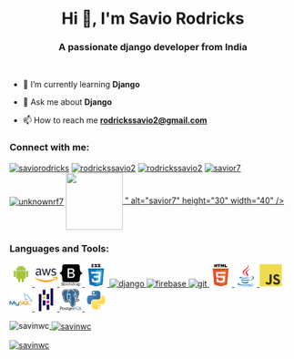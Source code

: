 

<h1 align="center">Hi 👋, I'm Savio Rodricks</h1>
<h3 align="center">A passionate django developer from India</h3>




<p align="left"> <a href="https://twitter.com/" target="blank"><img src="https://img.shields.io/twitter/follow/?logo=twitter&style=for-the-badge" alt="" /></a> </p>

- 🌱 I’m currently learning **Django**

- 💬 Ask me about **Django**

- 📫 How to reach me **rodrickssavio2@gmail.com**

<h3 align="left">Connect with me:</h3>
<p align="left">
<a href="https://linkedin.com/in/saviorodricks" target="blank"><img align="center" src="https://raw.githubusercontent.com/rahuldkjain/github-profile-readme-generator/master/src/images/icons/Social/linked-in-alt.svg" alt="saviorodricks" height="30" width="40" /></a>
<a href="https://www.hackerrank.com/rodrickssavio2" target="blank"><img align="center" src="https://raw.githubusercontent.com/rahuldkjain/github-profile-readme-generator/master/src/images/icons/Social/hackerrank.svg" alt="rodrickssavio2" height="30" width="40" /></a>
<a href="https://www.leetcode.com/Savior7" target="blank"><img align="center" src="https://raw.githubusercontent.com/rahuldkjain/github-profile-readme-generator/master/src/images/icons/Social/leet-code.svg" alt="rodrickssavio2" height="30" width="40" /></a>
<a href="https://codeforces.com/profile/savior7" target="blank"><img align="center" src="https://raw.githubusercontent.com/rahuldkjain/github-profile-readme-generator/master/src/images/icons/Social/codeforces.svg" alt="savior7" height="30" width="40" /></a>
<a href="https://auth.geeksforgeeks.org/user/unknownrf7" target="blank"><img align="center" src="https://raw.githubusercontent.com/rahuldkjain/github-profile-readme-generator/master/src/images/icons/Social/geeks-for-geeks.svg" alt="unknownrf7" height="30" width="40" /></a>
<a href="https://www.codechef.com/users/savior7" target="blank"><img align="center" src="<svg xmlns="http://www.w3.org/2000/svg" x="0px" y="0px" width="100" height="100" viewBox="0 0 48 48">
<path fill="#5d4037" d="M34.809,32.711L34.809,32.711c1.016,0.306,1.952,0.833,2.74,1.543 c0.133,0.085,0.219,0.228,0.23,0.386c0,0.235-0.175,0.466-0.536,0.686c-0.648,0.434-1.273,0.9-1.873,1.398 c-0.592,0.483-1.212,0.93-1.858,1.337c-0.083,0.044-0.176,0.068-0.27,0.07c-0.132,0.002-0.26-0.048-0.356-0.14 c-0.184-0.16-0.203-0.438-0.043-0.622c0.004-0.005,0.009-0.01,0.013-0.014c0.202-0.26,0.465-0.467,0.766-0.601 c0.354-0.194,0.689-0.421,1.002-0.676c0.501-0.381,0.801-0.636,1.002-0.751c0.396-0.2,0.601-0.341,0.601-0.426 c0.004-0.018,0.004-0.037,0-0.055c-0.247-0.407-0.63-0.712-1.082-0.862c-0.446-0.125-0.902-0.26-1.357-0.401 c-0.456-0.114-0.869-0.355-1.192-0.696c-0.01-0.031-0.01-0.064,0-0.095c0.016-0.142,0.086-0.273,0.195-0.366 c0.09-0.112,0.222-0.182,0.366-0.195c0.073-0.01,0.147-0.01,0.22,0c0.268,0.015,0.532,0.079,0.776,0.19l0.726,0.316 M13.465,32.28 c0.181-0.003,0.358,0.055,0.501,0.165c0.12,0.092,0.192,0.234,0.195,0.386c0.001,0.108-0.043,0.211-0.12,0.286 c-0.54,0.476-1.173,0.836-1.858,1.057c-0.69,0.22-1.3,0.638-1.753,1.202c0.646,0.375,1.316,0.71,2.004,1.002l2.074,0.912 c0.161,0.064,0.263,0.223,0.255,0.396c0.03,0.235-0.072,0.468-0.265,0.606c-0.19,0.157-0.43,0.242-0.676,0.24 c-0.1,0-0.199-0.02-0.291-0.06c-0.141-0.138-0.292-0.265-0.451-0.381c-1.202-0.668-2.488-1.292-3.857-1.873 c-0.135-0.055-0.275-0.11-0.411-0.155c-0.151-0.061-0.263-0.192-0.301-0.351c0.006-0.42,0.188-0.817,0.501-1.097 c0.644-0.469,1.342-0.859,2.079-1.162c0.743-0.297,1.444-0.692,2.084-1.172H13.465z"></path><path fill="#5d4037" d="M22.051,32.24c-0.171-0.265-0.384-0.5-0.631-0.696c-0.198-0.138-0.435-0.21-0.676-0.205 c-0.081-0.002-0.161,0.013-0.235,0.045l-1.503,0.501c-0.096,0.03-0.195,0.043-0.296,0.04c-0.178,0.013-0.355-0.037-0.501-0.14 c-0.182-0.158-0.336-0.346-0.456-0.556l-0.416,0.281c0.176,0.295,0.403,0.556,0.671,0.771c0.211,0.132,0.457,0.197,0.706,0.185 c0.127-0.001,0.254-0.02,0.376-0.055l1.388-0.501c0.094-0.036,0.194-0.055,0.296-0.055c0.152-0.01,0.304,0.031,0.431,0.115 c0.175,0.143,0.327,0.312,0.451,0.501l0.396-0.22"></path><path fill="#5d4037" fill-rule="evenodd" d="M32.289,40.61c0.761,4.558-4.809,5.009-7.098,2.95 c-1.583-1.413-1.137-3.381,1.132-3.256C28.327,40.41,29.494,42.984,32.289,40.61" clip-rule="evenodd"></path><path fill="#5d4037" fill-rule="evenodd" d="M15.364,40.61c-0.761,4.558,4.809,5.009,7.098,2.95 c1.583-1.413,1.137-3.381-1.132-3.256C19.326,40.41,18.159,42.984,15.364,40.61" clip-rule="evenodd"></path><path fill="#5d4037" d="M20.839,33.998c-0.279-0.184-0.608-0.276-0.942-0.265c-0.404-0.015-0.798,0.129-1.097,0.401 c-0.338,0.332-0.482,0.814-0.381,1.277c0.049,0.436,0.223,0.848,0.501,1.187c0.236,0.316,0.607,0.502,1.002,0.501 c0.258-0.004,0.511-0.073,0.736-0.2c0.451-0.27,0.671-0.781,0.671-1.548C21.387,34.848,21.206,34.347,20.839,33.998z M19.877,35.811c-0.277,0-0.501-0.224-0.501-0.501s0.224-0.501,0.501-0.501s0.501,0.224,0.501,0.501S20.154,35.811,19.877,35.811z"></path><path fill="#5d4037" d="M24.195,39.914c0.139,0.001,0.276-0.025,0.406-0.075c0.124-0.048,0.242-0.112,0.351-0.19 c0.102-0.082,0.198-0.173,0.286-0.27c0.083-0.093,0.156-0.194,0.22-0.301c0.061-0.094,0.115-0.193,0.16-0.296 c0.035-0.074,0.064-0.151,0.085-0.23v-0.045c-0.01-0.014-0.019-0.029-0.025-0.045l0,0c-0.13,0.2-0.293,0.378-0.481,0.526 c-0.144,0.136-0.314,0.24-0.501,0.306c-0.188,0.065-0.387,0.097-0.586,0.095c-0.17,0.003-0.339-0.021-0.501-0.07 c-0.139-0.044-0.269-0.112-0.386-0.2c-0.117-0.094-0.223-0.202-0.316-0.321c-0.097-0.13-0.18-0.269-0.25-0.416l0,0 c-0.011,0.011-0.02,0.025-0.025,0.04c0,0,0,0.03,0,0.04c0.068,0.192,0.156,0.376,0.26,0.551c0.094,0.168,0.212,0.322,0.351,0.456 c0.124,0.13,0.27,0.236,0.431,0.316c0.159,0.067,0.329,0.104,0.501,0.11"></path><path fill="#5d4037" d="M28.613,33.968c-0.278-0.185-0.607-0.28-0.942-0.27c-0.405-0.014-0.799,0.132-1.097,0.406 c-0.336,0.333-0.478,0.815-0.376,1.277c0.046,0.436,0.22,0.85,0.501,1.187c0.236,0.315,0.608,0.501,1.002,0.501 c0.258-0.004,0.512-0.073,0.736-0.2c0.493-0.352,0.752-0.947,0.676-1.548C29.089,34.644,28.928,34.188,28.613,33.968z M27.511,35.867c-0.277,0-0.501-0.224-0.501-0.501s0.224-0.501,0.501-0.501s0.501,0.224,0.501,0.501S27.787,35.867,27.511,35.867z"></path><path fill="#cfd8dc" d="M38.519,9.951c-0.113-0.175-0.224-0.354-0.339-0.518c-0.092-0.132-0.186-0.252-0.279-0.377	c-0.137-0.184-0.275-0.367-0.414-0.537c-0.083-0.102-0.167-0.196-0.251-0.293c-0.155-0.178-0.309-0.351-0.465-0.513	C36.7,7.64,36.63,7.57,36.559,7.5c-0.181-0.18-0.363-0.35-0.546-0.51c-0.043-0.037-0.085-0.075-0.128-0.111	c-2.281-1.946-4.592-2.44-6.076-2.765l-0.821-0.185c-3.005-0.576-5.53-0.867-8.09-0.501c-1.008,0.219-1.982,0.573-2.895,1.052	c-1.257,0.571-2.565,1.162-3.827,1.252c-1.321,0.341-2.468,1.162-3.216,2.304l-0.14,0.2c-0.671,1.403-0.847,2.992-0.501,4.508	c0.276,0.902,0.616,1.783,0.937,2.63c0.736,1.727,1.269,3.534,1.588,5.385c0.332,0.658,0.591,1.35,0.771,2.064	c0.426,1.483,0.912,3.151,2.229,4.448h0.035c0.011-0.005,0.022-0.009,0.033-0.014c0.003,0.003,0.005,0.006,0.008,0.009	c1.14-0.54,2.24-0.902,3.307-1.124c0.15-0.031,0.298-0.053,0.446-0.078c0.18-0.031,0.36-0.063,0.538-0.087	c0.289-0.037,0.576-0.064,0.861-0.081c0.025-0.002,0.05-0.005,0.075-0.006c3.649-0.2,6.912,1.133,10.1,2.433l0.575,0.238	c0.018-0.008,0.035-0.029,0.053-0.039c0.01,0.004,0.019,0.008,0.029,0.012c0.781-0.341,1.177-2.965,1.703-5.41	c1.893-4.333,6.126-7.514,5.871-11.521C39.169,10.996,38.846,10.459,38.519,9.951z"></path><polygon fill="#cfd8dc" points="31.829,28.563 31.822,28.561 31.819,28.563"></polygon><path fill="#ef5350" d="M31.473,26.384c-0.007-0.089-0.044-0.18-0.071-0.27c0-0.001-0.001-0.003-0.001-0.004	c-0.337-1.099-2.136-2.252-4.586-2.876c-0.135-0.036-0.273-0.053-0.409-0.084c-0.006-0.001-0.012-0.002-0.018-0.004	c-0.585-0.134-1.176-0.224-1.771-0.277c-0.036-0.003-0.072-0.007-0.108-0.01c-0.338-0.027-0.675-0.044-1.014-0.044	c-0.298-0.002-0.597,0.003-0.895,0.023c-0.133,0.009-0.265,0.022-0.397,0.035c-0.311,0.031-0.62,0.073-0.926,0.13	c-0.107,0.018-0.215,0.024-0.322,0.045c-2.018,0.371-3.797,1.551-4.924,3.266l0.065,2.65v0.04h0.03	c1.741-0.997,3.667-1.628,5.66-1.853c3.171-0.286,6.417,0.681,9.587,2.895h0.03v-0.05C31.616,28.803,31.64,27.584,31.473,26.384z"></path><path fill="#eceff1" fill-rule="evenodd" d="M12.975,7.881c-0.341,1.733,1.202,7.203,0.701,10.073	c-0.26-1.503-1.222-4.508-1.182-6.176c-0.461-1.002-0.927-2.229-1.438-2.7S12.113,6.158,13,7.881" clip-rule="evenodd"></path><path fill="#b0bec5" d="M16.476,25.493L16.476,25.493c-2.004-2.364-2.855-6.437-3.556-9.868	c-0.556-2.725-1.032-5.049-1.949-5.78l0,0c-0.109-0.148-0.182-0.319-0.21-0.501c-0.032-0.347,0.039-0.696,0.205-1.002	C11.124,8,11.367,7.705,11.672,7.485c0.193-0.133,0.414-0.218,0.646-0.25V7.28c-0.231,0.032-0.45,0.117-0.641,0.25	c-0.202,0.253-0.383,0.523-0.541,0.806c-0.451,0.902,0.501,0.857,0.857,1.347c0.927,0.746,1.002,3.196,1.563,5.931	c0.701,3.426,0.932,7.489,2.94,9.843l0,0l0,0l-0.03,0.035"></path><path fill="#eceff1" fill-rule="evenodd" d="M16.401,7.175c-0.346,1.728,0.536,5.705,0,8.58	c-0.26-1.503-1.222-4.508-1.182-6.171c-0.466-1.002-1.002-2.164-1.347-2.76s1.237-1.257,2.505,0.351" clip-rule="evenodd"></path><path fill="#b0bec5" d="M15.73,6.564c-0.278-0.233-0.65-0.318-1.002-0.23c-0.138,0.015-0.27,0.063-0.386,0.14	c-0.102,0.067-0.171,0.175-0.19,0.296c0,0.18-0.14,0.21,0,0.546l0,0c1.122,1.503,2.004,4.042,2.214,6.722	c0.301,3.401-0.095,7.168,2.159,9.838l-0.035,0.03c-2.264-2.685-2.6-6.457-2.895-9.863c-0.24-2.675-0.456-5.129-1.568-6.637l0,0	c-0.189-0.211-0.285-0.489-0.265-0.771c0.022-0.132,0.096-0.249,0.205-0.326c0.123-0.086,0.266-0.138,0.416-0.15	c0.479-0.038,0.956,0.093,1.347,0.371l-0.03,0.035"></path><path fill="#eceff1" d="M21.911,4.129c1.042,1.738-0.872,9.562-1.222,14.476c-0.03,0.416-3.697-16.224,1.212-14.476"></path><path fill="#b0bec5" d="M21.475,22.943c-1.475-4.089-2.37-8.365-2.66-12.703c-0.113-1.435,0.002-2.879,0.341-4.278	c0.326-1.112,0.897-1.843,1.783-1.974c0.324-0.042,0.652-0.018,0.967,0.07v0.045c-0.319-0.059-0.647-0.049-0.962,0.03	c-0.741,0.17-0.651,0.631-1.137,1.678c-0.379,1.346-0.502,2.751-0.361,4.142c0.631,4.127,1.408,9.758,2.079,12.958H21.49"></path><path fill="#b0bec5" d="M24.931,22.678c-0.05-0.336-0.095-0.676-0.145-1.002c-0.771-5.59-1.718-12.402,1.598-17.296	h0.04c-1.357,3.622-1.543,10.519-1.703,12.743c-0.07,0.962,0.04,3.005,0.115,4.508c0.045,0.346,0.1,0.686,0.145,1.027h-0.05"></path><path fill="#b0bec5" d="M28.528,23.394c0.115-2.885,0.421-6.261,0.701-9.187c0.696-3.687,2.57-5.43,3.061-9.157	V5.006c-1.69,2.827-2.813,5.956-3.306,9.212c-0.457,3.036-0.597,6.112-0.416,9.177h-0.05"></path><g><path fill="#b0bec5" d="M37.218,9.429c-1.503,4.628-3.276,9.152-5.079,13.73C32.189,17.098,35.435,9.804,37.218,9.429"></path><path fill="#b0bec5" d="M31.258,25.197c0.791-0.821,0.847-2.084,0.917-3.551c-0.017-1.501,0.251-2.992,0.791-4.393 c0-0.06,0.045-0.155,0.08-0.286c0.441-1.528,2.199-7.684,4.248-7.574v0.045c-1.608-0.06-3.657,6.011-4.142,7.549 c-0.035,0.125-0.045,0.205-0.065,0.27l0,0c-0.576,1.503-0.611,3.005-0.801,4.378c-0.065,1.473-0.19,2.745-1.002,3.576h-0.03"></path></g>
</svg>" alt="savior7" height="30" width="40" /></a>
</p>

<h3 align="left">Languages and Tools:</h3>
<p align="left"> <a href="https://developer.android.com" target="_blank" rel="noreferrer"> <img src="https://raw.githubusercontent.com/devicons/devicon/master/icons/android/android-original-wordmark.svg" alt="android" width="40" height="40"/> </a> <a href="https://aws.amazon.com" target="_blank" rel="noreferrer"> <img src="https://raw.githubusercontent.com/devicons/devicon/master/icons/amazonwebservices/amazonwebservices-original-wordmark.svg" alt="aws" width="40" height="40"/> </a> <a href="https://getbootstrap.com" target="_blank" rel="noreferrer"> <img src="https://raw.githubusercontent.com/devicons/devicon/master/icons/bootstrap/bootstrap-plain-wordmark.svg" alt="bootstrap" width="40" height="40"/> </a> <a href="https://www.w3schools.com/css/" target="_blank" rel="noreferrer"> <img src="https://raw.githubusercontent.com/devicons/devicon/master/icons/css3/css3-original-wordmark.svg" alt="css3" width="40" height="40"/> </a> <a href="https://www.djangoproject.com/" target="_blank" rel="noreferrer"> <img src="https://cdn.worldvectorlogo.com/logos/django.svg" alt="django" width="40" height="40"/> </a> <a href="https://firebase.google.com/" target="_blank" rel="noreferrer"> <img src="https://www.vectorlogo.zone/logos/firebase/firebase-icon.svg" alt="firebase" width="40" height="40"/> </a> <a href="https://git-scm.com/" target="_blank" rel="noreferrer"> <img src="https://www.vectorlogo.zone/logos/git-scm/git-scm-icon.svg" alt="git" width="40" height="40"/> </a> <a href="https://www.w3.org/html/" target="_blank" rel="noreferrer"> <img src="https://raw.githubusercontent.com/devicons/devicon/master/icons/html5/html5-original-wordmark.svg" alt="html5" width="40" height="40"/> </a> <a href="https://www.java.com" target="_blank" rel="noreferrer"> <img src="https://raw.githubusercontent.com/devicons/devicon/master/icons/java/java-original.svg" alt="java" width="40" height="40"/> </a> <a href="https://developer.mozilla.org/en-US/docs/Web/JavaScript" target="_blank" rel="noreferrer"> <img src="https://raw.githubusercontent.com/devicons/devicon/master/icons/javascript/javascript-original.svg" alt="javascript" width="40" height="40"/> </a> <a href="https://www.mysql.com/" target="_blank" rel="noreferrer"> <img src="https://raw.githubusercontent.com/devicons/devicon/master/icons/mysql/mysql-original-wordmark.svg" alt="mysql" width="40" height="40"/> </a> <a href="https://pandas.pydata.org/" target="_blank" rel="noreferrer"> <img src="https://raw.githubusercontent.com/devicons/devicon/2ae2a900d2f041da66e950e4d48052658d850630/icons/pandas/pandas-original.svg" alt="pandas" width="40" height="40"/> </a> <a href="https://www.postgresql.org" target="_blank" rel="noreferrer"> <img src="https://raw.githubusercontent.com/devicons/devicon/master/icons/postgresql/postgresql-original-wordmark.svg" alt="postgresql" width="40" height="40"/> </a> <a href="https://www.python.org" target="_blank" rel="noreferrer"> <img src="https://raw.githubusercontent.com/devicons/devicon/master/icons/python/python-original.svg" alt="python" width="40" height="40"/> </a> <a href="https://sass-lang.com" target="_blank" rel="noreferrer"> </p>

<p><img align="left" src="https://github-readme-stats.vercel.app/api/top-langs?username=savinwc&show_icons=true&locale=en&layout=compact" alt="savinwc" /></p>

<p>&nbsp;<img align="center" src="https://github-readme-stats.vercel.app/api?username=savinwc&show_icons=true&locale=en" alt="savinwc" /></p>

<p><img align="center" src="https://github-readme-streak-stats.herokuapp.com/?user=savinwc&" alt="savinwc" /></p>


